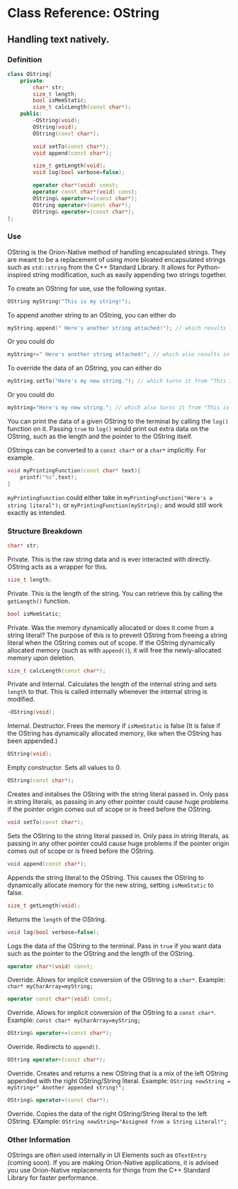 # Class Reference: OString
## Handling text natively.

### Definition
```cpp
class OString{
	private:
		char* str;
		size_t length;
		bool isMemStatic;
		size_t calcLength(const char*);
	public:
		~OString(void);
		OString(void);
		OString(const char*);

		void setTo(const char*);
		void append(const char*);

		size_t getLength(void);
		void log(bool verbose=false);

		operator char*(void) const;
		operator const char*(void) const;
		OString& operator+=(const char*);
		OString operator+(const char*);
		OString& operator=(const char*);
};
```
### Use
OString is the Orion-Native method of handling encapsulated strings.
They are meant to be a replacement of using more bloated encapsulated strings such as `std::string` from the C++ Standard Library.
It allows for Python-inspired string modification, such as easily appending two strings together.

To create an OString for use, use the following syntax.
```cpp
OString myString("This is my string!");
```

To append another string to an OString, you can either do
```cpp
myString.append(" Here's another string attached!"); // which results in "This is my string! Here's another string attached!"
```
Or you could do
```cpp
myString+=" Here's another string attached!"; // which also results in "This is my string! Here's another string attached!"
```

To override the data of an OString, you can either do
```cpp
myString.setTo("Here's my new string."); // which turns it from "This is my string!" to "Here's my new string."
```
Or you could do
```cpp
myString="Here's my new string."; // which also turns it from "This is my string!" to "Here's my new string."
```

You can print the data of a given OString to the terminal by calling the `log()` function on it.
Passing `true` to `log()` would print out extra data on the OString, such as the length and the pointer to the OString itself.


OStrings can be converted to a `const char*` or a `char*` implicitly. For example.
```cpp
void myPrintingFunction(const char* text){
	printf("%s",text);
}
```
`myPrintingFunction` could either take in `myPrintingFunction("Here's a string literal");` or `myPrintingFunction(myString);` and would still work exactly as intended.

### Structure Breakdown
```cpp
char* str;
```
Private. This is the raw string data and is ever interacted with directly. OString acts as a wrapper for this.
```cpp
size_t length;
```
Private. This is the length of the string. You can retrieve this by calling the `getLength()` function.
```cpp
bool isMemStatic;
```
Private. Was the memory dynamically allocated or does it come from a string literal? The purpose of this is to prevent OString from freeing a string literal
when the OString comes out of scope. If the OString dynamically allocated memory (such as with `append()`), it will free the newly-allocated memory upon deletion.
```cpp
size_t calcLength(const char*);
```
Private and Internal. Calculates the length of the internal string and sets `length` to that.
This is called internally whenever the internal string is modified.
```cpp
~OString(void);
```
Internal. Destructor. Frees the memory if `isMemStatic` is false (It is false if the OString has dynamically allocated memory, like when the OString has been appended.)
```cpp
OString(void);
```
Empty constructor. Sets all values to 0.
```cpp
OString(const char*);
```
Creates and initalises the OString with the string literal passed in. 
Only pass in string literals, as passing in any other pointer could cause huge problems if the pointer origin comes out of scope or is freed before the OString.
```cpp
void setTo(const char*);
```
Sets the OString to the string literal passed in.
Only pass in string literals, as passing in any other pointer could cause huge problems if the pointer origin comes out of scope or is freed before the OString.
```cpp
void append(const char*);
```
Appends the string literal to the OString. This causes the OString to dynamically allocate memory for the new string, setting `isMemStatic` to false.
```cpp
size_t getLength(void);
```
Returns the `length` of the OString.
```cpp
void log(bool verbose=false);
```
Logs the data of the OString to the terminal. Pass in `true` if you want data such as the pointer to the OString and the length of the OString.
```cpp
operator char*(void) const;
```
Override. Allows for implicit conversion of the OString to a `char*`.
Example: `char* myCharArray=myString;`

```cpp
operator const char*(void) const;
```
Override. Allows for implicit conversion of the OString to a `const char*`.
Example: `const char* myCharArray=myString;`

```cpp
OString& operator+=(const char*);
```
Override. Redirects to `append()`.

```cpp
OString operator+(const char*);
```
Override. Creates and returns a new OString that is a mix of the left OString appended with the right OString/String literal.
Example: `OString newString = myString+" Another appended string!";`

```cpp
OString& operator=(const char*);
```
Override. Copies the data of the right OString/String literal to the left OString.
EXample: `OString newString="Assigned from a String Literal!";`

### Other Information
OStrings are often used internally in UI Elements such as `OTextEntry` (coming soon).
If you are making Orion-Native applications, it is advised you use Orion-Native replacements for things from the C++ Standard Library for faster performance.
